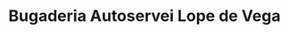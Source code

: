 ---
title: "Bugaderia Autoservei Lope de Vega"
url: /barcelona/bugaderia-autoservei-lope-de-vega/
shop: lavandería
---